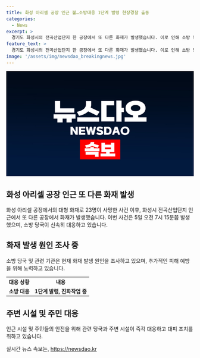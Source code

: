 ```yaml
---
title: 화성 아리셀 공장 인근 불…소방대응 1단계 발령 현장경찰 출동
categories:
  - News
excerpt: >
  경기도 화성시의 전곡산업단지 한 공장에서 또 다른 화재가 발생했습니다. 이로 인해 소방 당국이 소방 대응 1단계를 발령하여 진화 작업을 벌이고 있습니다. 이 화재는 최근 화성 아리셀 공장에서의 대형 화재 후 또 다른 비극으로 인해 사람들의 이목을 끌고 있습니다.
feature_text: >
  경기도 화성시의 전곡산업단지 한 공장에서 또 다른 화재가 발생했습니다. 이로 인해 소방 당국이 소방 대응 1단계를 발령하여 진화 작업을 벌이고 있습니다. 이 화재는 최근 화성 아리셀 공장에서의 대형 화재 후 또 다른 비극으로 인해 사람들의 이목을 끌고 있습니다.
image: '/assets/img/newsdao_breakingnews.jpg'
---
```


<p><img src="/assets/img/newsdao_breakingnews.jpg" alt="ontimetimes 속보" /></p>

<h2 data-ke-size="size26">화성 아리셀 공장 인근 또 다른 화재 발생</h2>

<p data-ke-size="size16">화성 아리셀 공장에서의 대형 화재로 23명이 사망한 사건 이후, 화성시 전곡산업단지 인근에서 또 다른 공장에서 화재가 발생했습니다. 이번 사건은 5일 오전 7시 15분쯤 발생했으며, 소방 당국이 신속히 대응하고 있습니다.</p>

<h2 data-ke-size="size26">화재 발생 원인 조사 중</h2>

<p data-ke-size="size16">소방 당국 및 관련 기관은 현재 화재 발생 원인을 조사하고 있으며, 추가적인 피해 예방을 위해 노력하고 있습니다.</p>

<table>
  <tr>
    <td style="text-align: center; height: 17px;"><b>대응 상황</b></td>
    <td style="text-align: center; height: 17px;"><b>내용</b></td>
  </tr>
  <tr>
    <td style="text-align: center; height: 17px;"><b>소방 대응</b></td>
    <td style="text-align: center; height: 17px;"><b>1단계 발령, 진화작업 중</b></td>
  </tr>
</table>

<h2 data-ke-size="size26">주변 시설 및 주민 대응</h2>

<p data-ke-size="size16">인근 시설 및 주민들의 안전을 위해 관련 당국과 주변 시설이 즉각 대응하고 대피 조치를 취하고 있습니다.</p>
실시간 뉴스 속보는, <a href="https://newsdao.kr" rel="dofollow">https://newsdao.kr</a>


